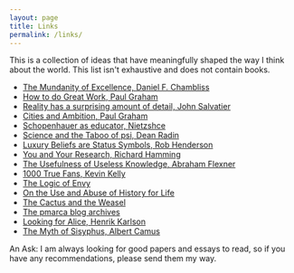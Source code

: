 ```yaml
---
layout: page
title: Links
permalink: /links/
---
```


This is a collection of ideas that have meaningfully shaped the way I think about the world. This list isn't exhaustive and does not contain books. 

* [The Mundanity of Excellence, Daniel F. Chambliss](https://academics.hamilton.edu/documents/themundanityofexcellence.pdf)
* [How to do Great Work, Paul Graham](http://paulgraham.com/greatwork.html)
* [Reality has a surprising amount of detail, John Salvatier](http://johnsalvatier.org/blog/2017/reality-has-a-surprising-amount-of-detail)
* [Cities and Ambition, Paul Graham](http://paulgraham.com/cities.html)
* [Schopenhauer as educator, Nietzshce](https://la.utexas.edu/users/hcleaver/330T/350kPEENietzscheSchopenTable.pdf)
* [Science and the Taboo of psi, Dean Radin](https://www.youtube.com/watch?v=qw_O9Qiwqew)
* [Luxury Beliefs are Status Symbols, Rob Henderson](https://www.robkhenderson.com/p/status-symbols-and-the-struggle-for)
* [You and Your Research, Richard Hamming](https://www.cs.virginia.edu/~robins/YouAndYourResearch.html)
* [The Usefulness of Useless Knowledge, Abraham Flexner](https://www.ias.edu/sites/default/files/library/UsefulnessHarpers.pdf)
* [1000 True Fans, Kevin Kelly](https://kk.org/thetechnium/1000-true-fans/)
* [The Logic of Envy](https://www.robkhenderson.com/p/the-logic-of-envy)
* [On the Use and Abuse of History for Life](https://la.utexas.edu/users/hcleaver/330T/350kPEENietzscheAbuseTableAll.pdf)
* [The Cactus and the Weasel](https://www.ribbonfarm.com/2014/02/20/the-cactus-and-the-weasel/)
* [The pmarca blog archives](https://a16z.com/wp-content/uploads/2021/08/The-pmarca-Blog-Archives.pdf)
* [Looking for Alice, Henrik Karlson](https://www.henrikkarlsson.xyz/p/looking-for-alice)
* [The Myth of Sisyphus, Albert Camus](https://dbanach.com/sisyphus.htm)

An Ask:
I am always looking for good papers and essays to read, so if you have any recommendations, please send them my way.

